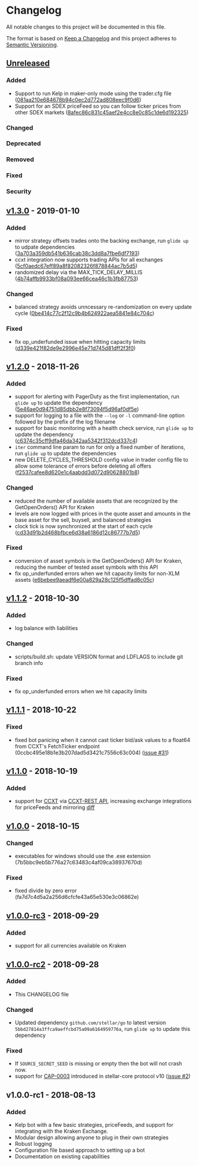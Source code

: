 # Changelog
All notable changes to this project will be documented in this file.

The format is based on [Keep a Changelog](http://keepachangelog.com/en/1.0.0/)
and this project adheres to [Semantic Versioning](http://semver.org/spec/v2.0.0.html).

## [Unreleased]

### Added
- Support to run Kelp in maker-only mode using the trader.cfg file ([081aa210e684678b94c0ec2d772ad808eec9f0d6](https://github.com/interstellar/kelp/commit/081aa210e684678b94c0ec2d772ad808eec9f0d6))
- Support for an SDEX priceFeed so you can follow ticker prices from other SDEX markets ([8afec86c831c45aef2e4cc8e0c85c1de6d192325](https://github.com/interstellar/kelp/commit/8afec86c831c45aef2e4cc8e0c85c1de6d192325))

### Changed

### Deprecated

### Removed

### Fixed

### Security

## [v1.3.0] - 2019-01-10

### Added
- mirror strategy offsets trades onto the backing exchange, run `glide up` to udpate dependencies ([3a703a359db541b636cab38c3dd8a7fbe6df7193](https://github.com/interstellar/kelp/commit/3a703a359db541b636cab38c3dd8a7fbe6df7193))
- ccxt integration now supports trading APIs for all exchanges ([5cf0aedc67eff89a8f82082326f878844ac7b5d5](https://github.com/interstellar/kelp/commit/5cf0aedc67eff89a8f82082326f878844ac7b5d5))
- randomized delay via the MAX_TICK_DELAY_MILLIS ([4b74affb9933bf08a093ee66cea46c1b3fb87753](https://github.com/interstellar/kelp/commit/4b74affb9933bf08a093ee66cea46c1b3fb87753))

### Changed
- balanced strategy avoids unncessary re-randomization on every update cycle ([0be414c77c2f12c9b4b624922aea5841e84c704c](https://github.com/interstellar/kelp/commit/0be414c77c2f12c9b4b624922aea5841e84c704c))

### Fixed
- fix op_underfunded issue when hitting capacity limits ([d339e421f82de9e2996e45e71d745d81dff2f3f0](https://github.com/interstellar/kelp/commit/d339e421f82de9e2996e45e71d745d81dff2f3f0))

## [v1.2.0] - 2018-11-26

### Added
- support for alerting with PagerDuty as the first implementation, run `glide up` to update the dependency ([5e46ae0d94751d85dbb2e8f73094f5d96af0df5e](https://github.com/interstellar/kelp/commit/5e46ae0d94751d85dbb2e8f73094f5d96af0df5e))
- support for logging to a file with the `--log` or `-l` command-line option followed by the prefix of the log filename
- support for basic monitoring with a health check service, run `glide up` to update the dependency ([c6374c35cff9dfa46da342aa5342f312dcd337c4](https://github.com/interstellar/kelp/commit/c6374c35cff9dfa46da342aa5342f312dcd337c4))
- `iter` command line param to run for only a fixed number of iterations, run `glide up` to update the dependencies
- new DELETE_CYCLES_THRESHOLD config value in trader config file to allow some tolerance of errors before deleting all offers ([f2537cafee8d620e1c4aabdd3d072d90628801b8](https://github.com/interstellar/kelp/commit/f2537cafee8d620e1c4aabdd3d072d90628801b8))

### Changed
- reduced the number of available assets that are recognized by the GetOpenOrders() API for Kraken
- levels are now logged with prices in the quote asset and amounts in the base asset for the sell, buysell, and balanced strategies
- clock tick is now synchronized at the start of each cycle ([cd33d91b2d468bfbce6d38a6186d12c86777b7d5](https://github.com/interstellar/kelp/commit/cd33d91b2d468bfbce6d38a6186d12c86777b7d5))

### Fixed
- conversion of asset symbols in the GetOpenOrders() API for Kraken, reducing the number of tested asset symbols with this API
- fix op_underfunded errors when we hit capacity limits for non-XLM assets ([e6bebee9aeadf6e00a829a28c125f5dffad8c05c](https://github.com/interstellar/kelp/commit/e6bebee9aeadf6e00a829a28c125f5dffad8c05c))

## [v1.1.2] - 2018-10-30

### Added
- log balance with liabilities

### Changed
- scripts/build.sh: update VERSION format and LDFLAGS to include git branch info

### Fixed
- fix op_underfunded errors when we hit capacity limits

## [v1.1.1] - 2018-10-22

### Fixed
- fixed bot panicing when it cannot cast ticker bid/ask values to a float64 from CCXT's FetchTicker endpoint (0ccbc495e18b1e3b207dad5d3421c7556c63c004) ([issue #31](https://github.com/interstellar/kelp/issues/31))

## [v1.1.0] - 2018-10-19

### Added
- support for [CCXT](https://github.com/ccxt/ccxt) via [CCXT-REST API](https://github.com/franz-see/ccxt-rest), increasing exchange integrations for priceFeeds and mirroring [diff](https://github.com/interstellar/kelp/compare/0db8f2d42580aa87867470e428d5f0f63eed5ec6^...33bc7b98418129011b151d0f56c9c0770a3d897e)

## [v1.0.0] - 2018-10-15

### Changed
- executables for windows should use the .exe extension (7b5bbc9eb5b776a27c63483c4af09ca38937670d)

### Fixed
- fixed divide by zero error (fa7d7c4d5a2a256d6cfcfe43a65e530e3c06862e)

## [v1.0.0-rc3] - 2018-09-29

### Added
- support for all currencies available on Kraken

## [v1.0.0-rc2] - 2018-09-28

### Added
- This CHANGELOG file

### Changed
- Updated dependency `github.com/stellar/go` to latest version `5bbd27814a3ffca9aeffcbd75a09a6164959776a`, run `glide up` to update this dependency

### Fixed
- If `SOURCE_SECRET_SEED` is missing or empty then the bot will not crash now.
- support for [CAP-0003](https://github.com/stellar/stellar-protocol/blob/master/core/cap-0003.md) introduced in stellar-core protocol v10 ([issue #2](https://github.com/interstellar/kelp/issues/2))

## v1.0.0-rc1 - 2018-08-13

### Added
- Kelp bot with a few basic strategies, priceFeeds, and support for integrating with the Kraken Exchange.
- Modular design allowing anyone to plug in their own strategies
- Robust logging
- Configuration file based approach to setting up a bot
- Documentation on existing capabilities

[Unreleased]: https://github.com/interstellar/kelp/compare/v1.3.0...HEAD
[v1.3.0]: https://github.com/interstellar/kelp/compare/v1.2.0...v1.3.0
[v1.2.0]: https://github.com/interstellar/kelp/compare/v1.1.2...v1.2.0
[v1.1.2]: https://github.com/interstellar/kelp/compare/v1.1.1...v1.1.2
[v1.1.1]: https://github.com/interstellar/kelp/compare/v1.1.0...v1.1.1
[v1.1.0]: https://github.com/interstellar/kelp/compare/v1.0.0...v1.1.0
[v1.0.0]: https://github.com/interstellar/kelp/compare/v1.0.0-rc3...v1.0.0
[v1.0.0-rc3]: https://github.com/interstellar/kelp/compare/v1.0.0-rc2...v1.0.0-rc3
[v1.0.0-rc2]: https://github.com/interstellar/kelp/compare/v1.0.0-rc1...v1.0.0-rc2
